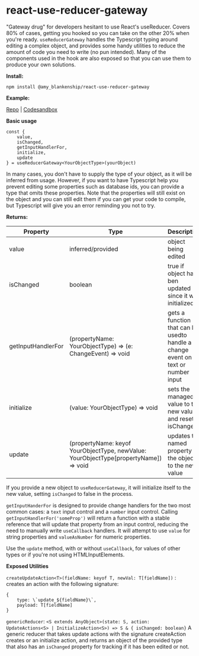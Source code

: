 # react-use-reducer-gateway

"Gateway drug" for developers hesitant to use React's useReducer. Covers 80% of cases, getting you hooked so you can
take on the other 20% when you're ready. `useReducerGateway` handles the Typescript typing around editing a complex
object, and provides some handy utilities to reduce the amount of code you need to write (no pun intended). Many of the
components used in the hook are also exposed so that you can use them to produce your own solutions.

**Install:**

```
npm install @amy_blankenship/react-use-reducer-gateway
```

**Example:**

[Repo](https://github.com/AmyBlankenship/react-use-reducer-gateway-example) | [Codesandbox](https://codesandbox.io/p/devbox/github/AmyBlankenship/react-use-reducer-gateway-example/tree/main)

**Basic usage**

```
const {
    value,
    isChanged,
    getInputHandlerFor,
    initialize,
    update
} = useReducerGateway<YourObjectType>(yourObject)
```

In many cases, you don't have to supply the type of your object,
as it will be inferred from usage. However, if you want to have 
Typescript help you prevent editing some properties such as database
ids, you can provide a type that omits these properties. Note that
the properties will still exist on the object and you can still edit 
them if you can get your code to compile, but Typescript will give you
an error reminding you not to try.

**Returns:**

| Property           | Type                                                                                 | Description                                                                        |
|--------------------|--------------------------------------------------------------------------------------|------------------------------------------------------------------------------------|
| value              | inferred/provided                                                                    | object being edited                                                                |
| isChanged          | boolean                                                                              | true if object has ben updated since it was initialized                            |
| getInputHandlerFor | (propertyName: YourObjectType) => (e: ChangeEvent<HTMLInputElement>) => void         | gets a function that can be usedto handle a change event on a text or number input |
| initialize         | (value: YourObjectType) => void                                                      | sets the managed value to the new value and resets isChanged                       |
| update             | (propertyName: keyof YourObjectType, newValue: YourObjectType[propertyName]) => void | updates the named property on the object to the new value                          |  

If you provide a new object to `useReducerGateway`, it will initialize itself to the new value, setting `isChanged` 
to false in the process.

`getInputHanderFor` is designed to provide change handlers for the two most common cases: 
a `text` input control and a `number` input control. Calling `getInputHandlerFor('someProp')` will return a function with
a stable reference that will update that property from an input control, reducing the need to manually write `useCallback` handlers.
It will attempt to use `value` for string properties and `valueAsNumber` for numeric properties.

Use the `update` method, with or without `useCallback`, for values of other types or if you're
not using HTMLInputElements.

**Exposed Utilities**

`createUpdateAction<T>(fieldName: keyof T, newVal: T[fieldName])` : creates an action with the following signature:
```
{
    type: \`update_${fieldName}\`,
    payload: T[fieldName]
}
```

`genericReducer`: `<S extends AnyObject>(state: S, action: UpdateActions<S> | InitializeAction<S>) => S & { isChanged: boolean}`
A generic reducer that takes update actions with the signature createAction creates or an initialize action, and returns an
object of the provided type that also has an `isChanged` property for tracking if it has been edited or not.
